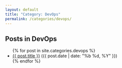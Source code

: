 ```yaml
---
layout: default
title: "Category: DevOps"
permalink: /categories/devops/
---
```


<h2>Posts in DevOps</h2>

<ul>
  {% for post in site.categories.devops %}
    <li><a href="{{ post.url }}">{{ post.title }}</a> ({{ post.date | date: "%b %d, %Y" }})</li>
  {% endfor %}
</ul>
